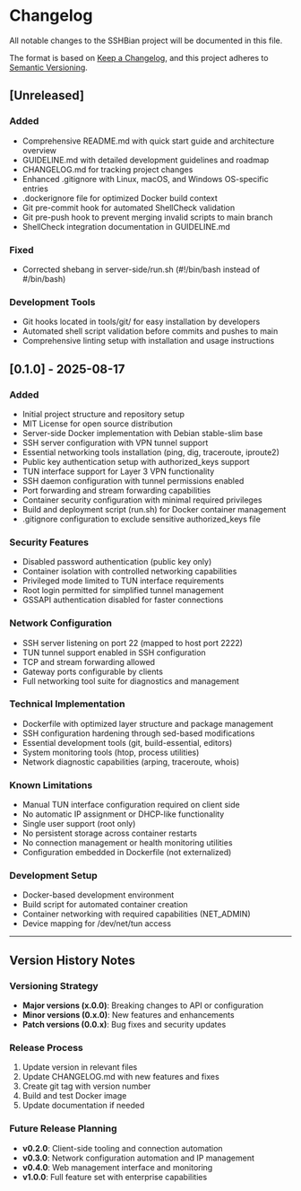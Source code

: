 # Changelog

All notable changes to the SSHBian project will be documented in this file.

The format is based on [Keep a Changelog](https://keepachangelog.com/en/1.0.0/),
and this project adheres to [Semantic Versioning](https://semver.org/spec/v2.0.0.html).

## [Unreleased]

### Added
- Comprehensive README.md with quick start guide and architecture overview
- GUIDELINE.md with detailed development guidelines and roadmap
- CHANGELOG.md for tracking project changes
- Enhanced .gitignore with Linux, macOS, and Windows OS-specific entries
- .dockerignore file for optimized Docker build context
- Git pre-commit hook for automated ShellCheck validation
- Git pre-push hook to prevent merging invalid scripts to main branch
- ShellCheck integration documentation in GUIDELINE.md

### Fixed
- Corrected shebang in server-side/run.sh (#!/bin/bash instead of #/bin/bash)

### Development Tools
- Git hooks located in tools/git/ for easy installation by developers
- Automated shell script validation before commits and pushes to main
- Comprehensive linting setup with installation and usage instructions

## [0.1.0] - 2025-08-17

### Added
- Initial project structure and repository setup
- MIT License for open source distribution
- Server-side Docker implementation with Debian stable-slim base
- SSH server configuration with VPN tunnel support
- Essential networking tools installation (ping, dig, traceroute, iproute2)
- Public key authentication setup with authorized_keys support
- TUN interface support for Layer 3 VPN functionality
- SSH daemon configuration with tunnel permissions enabled
- Port forwarding and stream forwarding capabilities
- Container security configuration with minimal required privileges
- Build and deployment script (run.sh) for Docker container management
- .gitignore configuration to exclude sensitive authorized_keys file

### Security Features
- Disabled password authentication (public key only)
- Container isolation with controlled networking capabilities
- Privileged mode limited to TUN interface requirements
- Root login permitted for simplified tunnel management
- GSSAPI authentication disabled for faster connections

### Network Configuration
- SSH server listening on port 22 (mapped to host port 2222)
- TUN tunnel support enabled in SSH configuration
- TCP and stream forwarding allowed
- Gateway ports configurable by clients
- Full networking tool suite for diagnostics and management

### Technical Implementation
- Dockerfile with optimized layer structure and package management
- SSH configuration hardening through sed-based modifications
- Essential development tools (git, build-essential, editors)
- System monitoring tools (htop, process utilities)
- Network diagnostic capabilities (arping, traceroute, whois)

### Known Limitations
- Manual TUN interface configuration required on client side
- No automatic IP assignment or DHCP-like functionality
- Single user support (root only)
- No persistent storage across container restarts
- No connection management or health monitoring utilities
- Configuration embedded in Dockerfile (not externalized)

### Development Setup
- Docker-based development environment
- Build script for automated container creation
- Container networking with required capabilities (NET_ADMIN)
- Device mapping for /dev/net/tun access

---

## Version History Notes

### Versioning Strategy
- **Major versions (x.0.0)**: Breaking changes to API or configuration
- **Minor versions (0.x.0)**: New features and enhancements
- **Patch versions (0.0.x)**: Bug fixes and security updates

### Release Process
1. Update version in relevant files
2. Update CHANGELOG.md with new features and fixes
3. Create git tag with version number
4. Build and test Docker image
5. Update documentation if needed

### Future Release Planning
- **v0.2.0**: Client-side tooling and connection automation
- **v0.3.0**: Network configuration automation and IP management
- **v0.4.0**: Web management interface and monitoring
- **v1.0.0**: Full feature set with enterprise capabilities